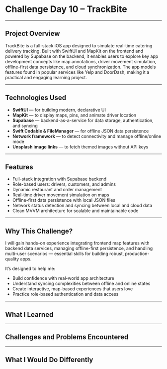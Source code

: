 # Challenge Day 10 – TrackBite

---

## Project Overview

TrackBite is a full-stack iOS app designed to simulate real-time catering delivery tracking. Built with SwiftUI and MapKit on the frontend and powered by Supabase on the backend, it enables users to explore key app 
development concepts like map annotations, driver movement simulation, offline-first data persistence, and cloud synchronization. The app models features found in popular services like Yelp and DoorDash, making it a 
practical and engaging learning project.

---

## Technologies Used

* **SwiftUI** — for building modern, declarative UI
* **MapKit** — to display maps, pins, and animate driver location
* **Supabase** — backend-as-a-service for data storage, authentication, and syncing
* **Swift Codable & FileManager** — for offline JSON data persistence
* **Network framework** — to detect connectivity and manage offline/online mode
* **Unsplash image links** — to fetch themed images without API keys

---

## Features

* Full-stack integration with Supabase backend
* Role-based users: drivers, customers, and admins
* Dynamic restaurant and order management
* Real-time driver movement simulation on maps
* Offline-first data persistence with local JSON files
* Network status detection and syncing between local and cloud data
* Clean MVVM architecture for scalable and maintainable code

---

## Why This Challenge?

I will gain hands-on experience integrating frontend map features with backend data services, managing offline-first persistence, and handling multi-user scenarios — essential skills for building robust, production-quality 
apps.

It’s designed to help me:

* Build confidence with real-world app architecture
* Understand syncing complexities between offline and online states
* Create interactive, map-based experiences that users love
* Practice role-based authentication and data access

---

## What I Learned

---

## Challenges and Problems Encountered


---

## What I Would Do Differently
